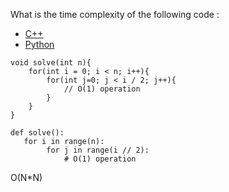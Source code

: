 What is the time complexity of the following code :

- [C++](https://www.scaler.com/academy/mentee-dashboard/class/11080/assignment/problems/12501?navref=cl_tt_nv#cplus)
- [Python](https://www.scaler.com/academy/mentee-dashboard/class/11080/assignment/problems/12501?navref=cl_tt_nv#python)

```
void solve(int n){
    for(int i = 0; i < n; i++){
        for(int j=0; j < i / 2; j++){
            // O(1) operation
        }
    }
}
```

```
def solve():
   for i in range(n):
        for j in range(i // 2):
            # O(1) operation
```

O(N\*N)

